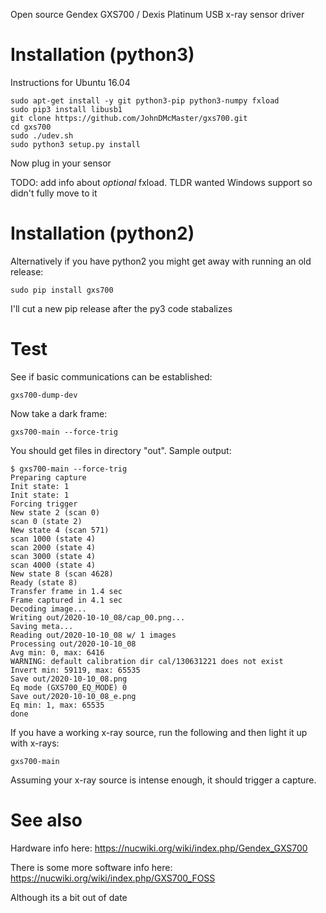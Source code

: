 Open source Gendex GXS700 / Dexis Platinum USB x-ray sensor driver


# Installation (python3)

Instructions for Ubuntu 16.04

```
sudo apt-get install -y git python3-pip python3-numpy fxload
sudo pip3 install libusb1
git clone https://github.com/JohnDMcMaster/gxs700.git
cd gxs700
sudo ./udev.sh
sudo python3 setup.py install
```

Now plug in your sensor

TODO: add info about *optional* fxload.
TLDR wanted Windows support so didn't fully move to it


# Installation (python2)

Alternatively if you have python2 you might get away with running an old release:

```
sudo pip install gxs700
```

I'll cut a new pip release after the py3 code stabalizes


# Test

See if basic communications can be established:

```
gxs700-dump-dev
```

Now take a dark frame:

```
gxs700-main --force-trig
```

You should get files in directory "out". Sample output:


```
$ gxs700-main --force-trig
Preparing capture
Init state: 1
Init state: 1
Forcing trigger
New state 2 (scan 0)
scan 0 (state 2)
New state 4 (scan 571)
scan 1000 (state 4)
scan 2000 (state 4)
scan 3000 (state 4)
scan 4000 (state 4)
New state 8 (scan 4628)
Ready (state 8)
Transfer frame in 1.4 sec
Frame captured in 4.1 sec
Decoding image...
Writing out/2020-10-10_08/cap_00.png...
Saving meta...
Reading out/2020-10-10_08 w/ 1 images
Processing out/2020-10-10_08
Avg min: 0, max: 6416
WARNING: default calibration dir cal/130631221 does not exist
Invert min: 59119, max: 65535
Save out/2020-10-10_08.png
Eq mode (GXS700_EQ_MODE) 0
Save out/2020-10-10_08_e.png
Eq min: 1, max: 65535
done
```

If you have a working x-ray source, run the following and then light it up with x-rays:

```
gxs700-main
```

Assuming your x-ray source is intense enough, it should trigger a capture.

# See also

Hardware info here: https://nucwiki.org/wiki/index.php/Gendex_GXS700

There is some more software info here: https://nucwiki.org/wiki/index.php/GXS700_FOSS

Although its a bit out of date

